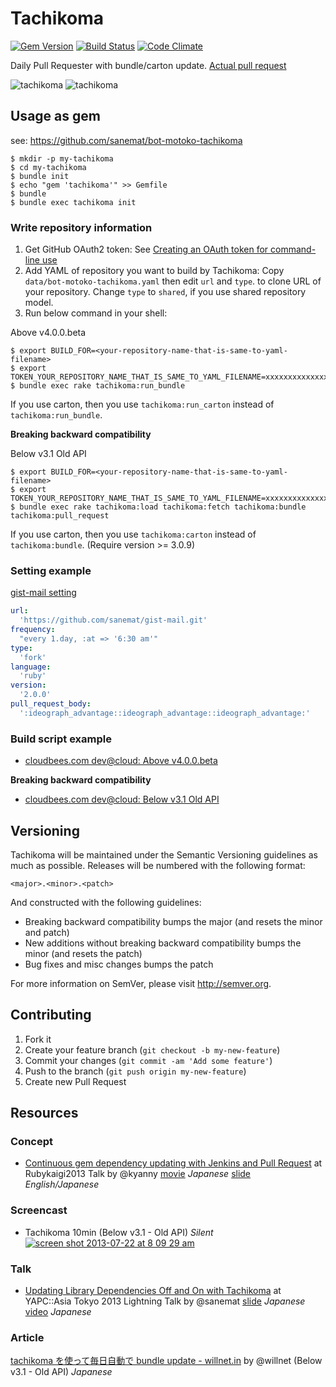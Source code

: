 # Tachikoma

[![Gem Version](https://badge.fury.io/rb/tachikoma.png)](http://badge.fury.io/rb/tachikoma)
[![Build Status](https://api.travis-ci.org/sanemat/tachikoma.png?branch=master)](https://travis-ci.org/sanemat/tachikoma)
[![Code Climate](https://codeclimate.com/github/sanemat/tachikoma.png)](https://codeclimate.com/github/sanemat/tachikoma)

Daily Pull Requester with bundle/carton update. [Actual pull request](https://github.com/mrtaddy/fenix-knight/pull/25)

![tachikoma](https://gist.github.com/sanemat/6605029/raw/ztachikoma-demo5.gif 'tachikoma')
![tachikoma](https://gist.github.com/sanemat/6605029/raw/ztachikoma-demo6.gif 'tachikoma')

## Usage as gem

see: https://github.com/sanemat/bot-motoko-tachikoma

```
$ mkdir -p my-tachikoma
$ cd my-tachikoma
$ bundle init
$ echo "gem 'tachikoma'" >> Gemfile
$ bundle
$ bundle exec tachikoma init
```
### Write repository information

1. Get GitHub OAuth2 token: See [Creating an OAuth token for command-line use](https://help.github.com/articles/creating-an-oauth-token-for-command-line-use)
2. Add YAML of repository you want to build by Tachikoma: Copy `data/bot-motoko-tachikoma.yaml` then edit `url` and `type`. to clone URL of your repository. Change `type` to `shared`, if you use shared repository model.
3. Run below command in your shell:

Above v4.0.0.beta

```
$ export BUILD_FOR=<your-repository-name-that-is-same-to-yaml-filename>
$ export TOKEN_YOUR_REPOSITORY_NAME_THAT_IS_SAME_TO_YAML_FILENAME=xxxxxxxxxxxxxxxxxxxxxxxxxxxxxxxxxxxxxxxx
$ bundle exec rake tachikoma:run_bundle
```

If you use carton, then you use `tachikoma:run_carton` instead of `tachikoma:run_bundle`.

__Breaking backward compatibility__

Below v3.1 Old API

```
$ export BUILD_FOR=<your-repository-name-that-is-same-to-yaml-filename>
$ export TOKEN_YOUR_REPOSITORY_NAME_THAT_IS_SAME_TO_YAML_FILENAME=xxxxxxxxxxxxxxxxxxxxxxxxxxxxxxxxxxxxxxxx
$ bundle exec rake tachikoma:load tachikoma:fetch tachikoma:bundle tachikoma:pull_request
```

If you use carton, then you use `tachikoma:carton` instead of `tachikoma:bundle`. (Require version >= 3.0.9)

### Setting example
[gist-mail setting](https://github.com/sanemat/bot-motoko-tachikoma/blob/a47ceb8b88f8b6da8028e5c0b641b8a84c9c3505/data/gist-mail.yaml)

```yaml
url:
  'https://github.com/sanemat/gist-mail.git'
frequency:
  "every 1.day, :at => '6:30 am'"
type:
  'fork'
language:
  'ruby'
version:
  '2.0.0'
pull_request_body:
  ':ideograph_advantage::ideograph_advantage::ideograph_advantage:'
```

### Build script example
- [cloudbees.com dev@cloud: Above v4.0.0.beta](https://gist.github.com/sanemat/5859031/aa1966a46a7c00ed975b487f423c36b8ae5b976d)

__Breaking backward compatibility__

- [cloudbees.com dev@cloud: Below v3.1 Old API](https://gist.github.com/sanemat/5859031/31ac68266f89bc12760180d024874bd778f6946a)

## Versioning

Tachikoma will be maintained under the Semantic Versioning guidelines as much as possible. Releases will be numbered with the following format:

`<major>.<minor>.<patch>`

And constructed with the following guidelines:

* Breaking backward compatibility bumps the major (and resets the minor and patch)
* New additions without breaking backward compatibility bumps the minor (and resets the patch)
* Bug fixes and misc changes bumps the patch

For more information on SemVer, please visit http://semver.org.

## Contributing

1. Fork it
2. Create your feature branch (`git checkout -b my-new-feature`)
3. Commit your changes (`git commit -am 'Add some feature'`)
4. Push to the branch (`git push origin my-new-feature`)
5. Create new Pull Request

## Resources

### Concept
- [Continuous gem dependency updating with Jenkins and Pull Request](http://rubykaigi.org/2013/talk/S72)
at Rubykaigi2013 Talk
by @kyanny
[movie](http://vimeo.com/68300423) _Japanese_
[slide](https://speakerdeck.com/kyanny/continuous-gem-dependency-updating-with-jenkins-and-pull-request) _English/Japanese_

### Screencast
- Tachikoma 10min (Below v3.1 - Old API) _Silent_
[![screen shot 2013-07-22 at 8 09 29 am](https://f.cloud.github.com/assets/75448/832475/b0ce829a-f25a-11e2-8984-521dbe7d838e.png)](https://vimeo.com/70733613)

### Talk
- [Updating Library Dependencies Off and On with Tachikoma](http://yapcasia.org/2013/talk/show/f7fe8ed4-1bcd-11e3-93a2-f74c6aeab6a4)
at YAPC::Asia Tokyo 2013 Lightning Talk
by @sanemat
[slide](https://gist.github.com/sanemat/6605029) _Japanese_
[video](http://www.youtube.com/watch?v=IAoJzxBzOok) _Japanese_

### Article
[tachikoma を使って毎日自動で bundle update - willnet.in](http://willnet.in/111)
by @willnet (Below v3.1 - Old API) _Japanese_
